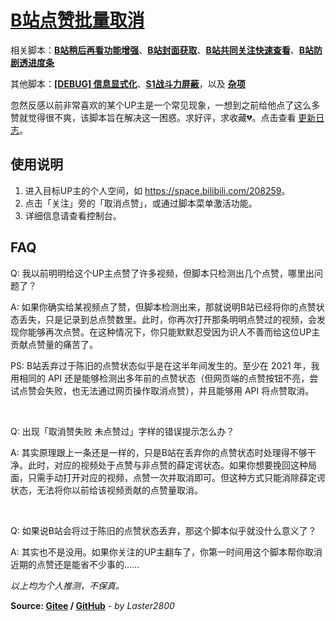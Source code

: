 # [B站点赞批量取消](https://greasyfork.org/zh-CN/scripts/445754)

相关脚本：**[B站稍后再看功能增强](https://greasyfork.org/zh-CN/scripts/395456)**、**[B站封面获取](https://greasyfork.org/zh-CN/scripts/395575)**、**[B站共同关注快速查看](https://greasyfork.org/zh-CN/scripts/428453)**、**[B站防剧透进度条](https://greasyfork.org/zh-CN/scripts/411092)**

其他脚本：**[[DEBUG] 信息显式化](https://greasyfork.org/zh-CN/scripts/429521)**、**[S1战斗力屏蔽](https://greasyfork.org/zh-CN/scripts/394407)**，以及 **[杂项](https://greasyfork.org/zh-CN/scripts?language=all&set=470770)**

忽然反感以前非常喜欢的某个UP主是一个常见现象，一想到之前给他点了这么多赞就觉得很不爽，该脚本旨在解决这一困惑。求好评，求收藏💔。点击查看 [更新日志](https://gitee.com/liangjiancang/userscript/blob/master/script/BilibiliCancelLikes/changelog.md)。

## 使用说明

1. 进入目标UP主的个人空间，如 <https://space.bilibili.com/208259>。
2. 点击「关注」旁的「取消点赞」，或通过脚本菜单激活功能。
3. 详细信息请查看控制台。

## FAQ

Q: 我以前明明给这个UP主点赞了许多视频，但脚本只检测出几个点赞，哪里出问题了？

A: 如果你确实给某视频点了赞，但脚本检测出来，那就说明B站已经将你的点赞状态丢失，只是记录到总点赞数里。此时，你再次打开那条明明点赞过的视频，会发现你能够再次点赞。在这种情况下，你只能默默忍受因为识人不善而给这位UP主贡献点赞量的痛苦了。

PS: B站丢弃过于陈旧的点赞状态似乎是在这半年间发生的。至少在 2021 年，我用相同的 API 还是能够检测出多年前的点赞状态（但网页端的点赞按钮不亮，尝试点赞会失败，也无法通过网页操作取消点赞），并且能够用 API 将点赞取消。

<br>

Q: 出现「取消赞失败 未点赞过」字样的错误提示怎么办？

A: 其实原理跟上一条还是一样的，只是B站在丢弃你的点赞状态时处理得不够干净。此时，对应的视频处于点赞与非点赞的薛定谔状态。如果你想要挽回这种局面，只需手动打开对应的视频，点赞一次并取消即可。但这种方式只能消除薛定谔状态，无法将你以前给该视频贡献的点赞量取消。

<br>

Q: 如果说B站会将过于陈旧的点赞状态丢弃，那这个脚本似乎就没什么意义了？

A: 其实也不是没用。如果你关注的UP主翻车了，你第一时间用这个脚本帮你取消近期的点赞还是能省不少事的……

*以上均为个人推测，不保真。*

**Source: [Gitee](https://gitee.com/liangjiancang/userscript/tree/master/script/BilibiliCancelLikes) / [GitHub](https://github.com/liangjiancang/userscript/tree/master/script/BilibiliCancelLikes)** - *by Laster2800*
